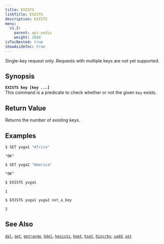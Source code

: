 ```yaml
---
title: EXISTS
linkTitle: EXISTS
description: EXISTS
menu:
  v1.2:
    parent: api-yedis
    weight: 2060
isTocNested: true
showAsideToc: true
---
```

Single-key request only. Requests with multiple keys are not yet supported.

## Synopsis
<b>`EXISTS key [key ...]`</b><br>
This command is a predicate to check whether or not the given `key` exists.

## Return Value
Returns the number of existing keys.

## Examples

```sh
$ SET yuga1 "Africa"
```

```
"OK"
```

```sh
$ SET yuga2 "America"
```

```
"OK"
```

```sh
$ EXISTS yuga1
```

```
1
```

```sh
$ EXISTS yuga1 yuga2 not_a_key
```

```
2
```

## See Also
[`del`](../del/), [`get`](../get/), [`getrange`](../getrange/), [`hdel`](../hdel/), [`hexists`](../hexists/), [`hget`](../hget/), [`hset`](../hset/), [`hincrby`](../hincrby/), [`sadd`](../sadd/), [`set`](../set/)
